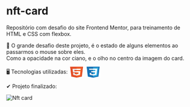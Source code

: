# nft-card
Repositório com desafio do site Frontend Mentor, para treinamento de HTML e CSS com flexbox.

📝 O grande desafio deste projeto, é o estado de alguns elementos ao passarmos o mouse sobre eles. <br>
Como a opacidade na cor ciano, e o olho no centro da imagem do card.
 
🖥 Tecnologias utilizadas:
  <img align="center" alt="HTML" height="30" width="40" src="https://raw.githubusercontent.com/devicons/devicon/master/icons/html5/html5-original.svg">
  <img align="center" alt="CSS" height="30" width="40" src="https://raw.githubusercontent.com/devicons/devicon/master/icons/css3/css3-original.svg">

✔ Projeto finalizado:

![Nft card](https://user-images.githubusercontent.com/97855964/168702752-3200f7af-acc4-43df-b9dc-e93f6596486a.gif)
